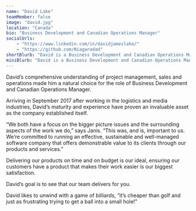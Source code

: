 ```yaml
---
name: "David Lake"
teamMember: false
image: "david.jpg"
location: "Canada"
bio: "Business Development and Canadian Operations Manager"
socialUrls:
    - "https://www.linkedin.com/in/davidjameslake/"
    - "https://github.com/Niagaradad"
shortBlurb: "David is a Business Development and Canadian Operations Manager at Scry Engineering."
miniBlurb: "David is a Business Development and Canadian Operations Manager at Scry Engineering."
---
```


David’s comprehensive understanding of project management, sales and operations made him a natural choice for the role of Business Development and Canadian Operations Manager.

Arriving in September 2017 after working in the logistics and media industries, David’s maturity and experience have proven an invaluable asset as the company established itself.

“We both have a focus on the bigger picture issues and the surrounding aspects of the work we do,” says Janis. “This was, and is, important to us. We’re committed to running an effective, sustainable and well-managed software company that offers demonstrable value to its clients through our products and services.”

Delivering our products on time and on budget is our ideal, ensuring our customers have a product that makes their work easier is our biggest satisfaction.

David’s goal is to see that our team delivers for you.

David likes to unwind with a game of billiards, “it’s cheaper than golf and just as frustrating trying to get a ball into a small hole!”
